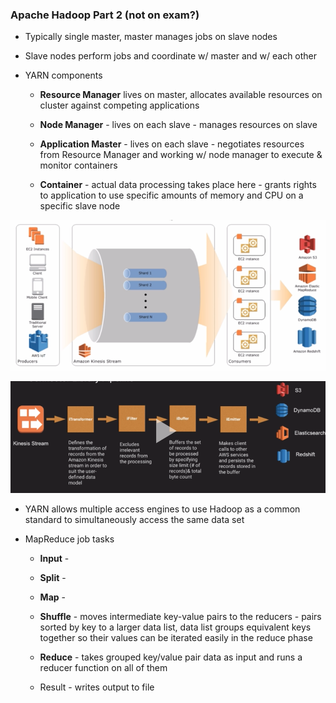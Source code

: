 ### Apache Hadoop Part 2 (not on exam?)

* Typically single master, master manages jobs on slave nodes

* Slave nodes perform jobs and coordinate w/ master and w/ each other

* YARN components

    * **Resource Manager** lives on master, allocates available resources on cluster against competing applications

    * **Node Manager** - lives on each slave - manages resources on slave

    * **Application Master** - lives on each slave - negotiates resources from Resource Manager and working w/ node manager to execute & monitor containers

    * **Container** - actual data processing takes place here - grants rights to application to use specific amounts of memory and CPU on a specific slave node

![image alt text](../images/domain3_0.png)

![image alt text](../images/domain3_1.png)

* YARN allows multiple access engines to use Hadoop as a common standard to simultaneously access the same data set

* MapReduce job tasks

    * **Input** - 

    * **Split** - 

    * **Map** - 

    * **Shuffle** - moves intermediate key-value pairs to the reducers - pairs sorted by key to a larger data list, data list groups equivalent keys together so their values can be iterated easily in the reduce phase

    * **Reduce** - takes grouped key/value pair data as input and runs a reducer function on all of them

    * Result - writes output to file
